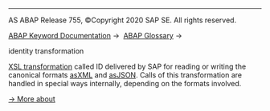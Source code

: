   

* * *

AS ABAP Release 755, ©Copyright 2020 SAP SE. All rights reserved.

[ABAP Keyword Documentation](https://help.sap.com/doc/abapdocu_755_index_htm/7.55/en-US/abenabap.htm) →  [ABAP Glossary](https://help.sap.com/doc/abapdocu_755_index_htm/7.55/en-US/abenabap_glossary.htm) → 

identity transformation

[XSL transformation](https://help.sap.com/doc/abapdocu_755_index_htm/7.55/en-US/abenxsl_transformation_glosry.htm "Glossary Entry") called ID delivered by SAP for reading or writing the canonical formats [asXML](https://help.sap.com/doc/abapdocu_755_index_htm/7.55/en-US/abenasxml_glosry.htm "Glossary Entry") and [asJSON](https://help.sap.com/doc/abapdocu_755_index_htm/7.55/en-US/abenasjson_glosry.htm "Glossary Entry"). Calls of this transformation are handled in special ways internally, depending on the formats involved.

[→ More about](https://help.sap.com/doc/abapdocu_755_index_htm/7.55/en-US/abenabap_xslt_id.htm)
